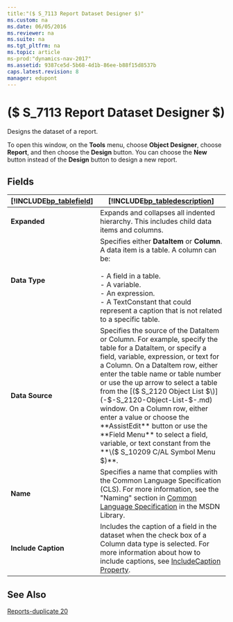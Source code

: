 ```yaml
---
title:"($ S_7113 Report Dataset Designer $)"
ms.custom: na
ms.date: 06/05/2016
ms.reviewer: na
ms.suite: na
ms.tgt_pltfrm: na
ms.topic: article
ms-prod:"dynamics-nav-2017"
ms.assetid: 9387ce5d-5b68-4d1b-86ee-b88f15d8537b
caps.latest.revision: 8
manager: edupont
---
```

# ($ S_7113 Report Dataset Designer $)
Designs the dataset of a report.  
  
 To open this window, on the **Tools** menu, choose **Object Designer**, choose **Report**, and then choose the **Design** button. You can choose the **New** button instead of the **Design** button to design a new report.  
  
## Fields  
  
|[!INCLUDE[bp_tablefield](includes/bp_tablefield_md.md)]|[!INCLUDE[bp_tabledescription](includes/bp_tabledescription_md.md)]|  
|---------------------------------|---------------------------------------|  
|**Expanded**|Expands and collapses all indented hierarchy. This includes child data items and columns.|  
|**Data Type**|Specifies either **DataItem** or **Column**. A data item is a table. A column can be:<br /><br /> -   A field in a table.<br />-   A variable.<br />-   An expression.<br />-   A TextConstant that could represent a caption that is not related to a specific table.|  
|**Data Source**|Specifies the source of the DataItem or Column. For example, specify the table for a DataItem, or specify a field, variable, expression, or text for a Column. On a DataItem row, either enter the table name or table number or use the up arrow to select a table from the [\($ S\_2120 Object List $\)](-$-S_2120-Object-List-$-.md) window. On a Column row, either enter a value or choose the **AssistEdit** button or use the **Field Menu** to select a field, variable, or text constant from the **\($ S\_10209 C\/AL Symbol Menu $\)**.|  
|**Name**|Specifies a name that complies with the Common Language Specification \(CLS\). For more information, see the "Naming" section in [Common Language Specification](http://go.microsoft.com/fwlink/?LinkId=193144) in the MSDN Library.|  
|**Include Caption**|Includes the caption of a field in the dataset when the check box of a Column data type is selected. For more information about how to include captions, see [IncludeCaption Property](IncludeCaption-Property.md).|  
  
## See Also  
 [Reports\-duplicate 20](Reports-duplicate-20.md)